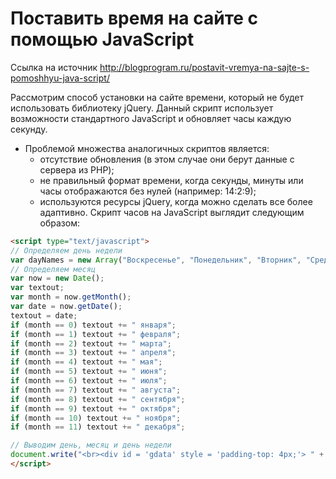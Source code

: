 # Поставить время на сайте с помощью JavaScript
Ссылка на источник http://blogprogram.ru/postavit-vremya-na-sajte-s-pomoshhyu-java-script/

Рассмотрим способ установки на сайте времени, который не будет использовать библиотеку jQuery. Данный скрипт использует возможности стандартного JavaScript и обновляет часы каждую секунду.
* Проблемой множества аналогичных скриптов является:
  * отсутствие обновления (в этом случае они берут данные с сервера из PHP);
  * не правильный формат времени, когда секунды, минуты или часы отображаются без нулей (например: 14:2:9);
  * используются ресурсы jQuery, когда можно сделать все более адаптивно.
Скрипт часов на JavaScript выглядит следующим образом:

```html
<script type="text/javascript">
// Определяем день недели
var dayNames = new Array("Воскресенье", "Понедельник", "Вторник", "Среда", "Четверг", "Пятница", "Суббота");
// Определяем месяц
var now = new Date();
var textout;
var month = now.getMonth();
var date = now.getDate();
textout = date;
if (month == 0) textout += " января";
if (month == 1) textout += " февраля";
if (month == 2) textout += " марта";
if (month == 3) textout += " апреля";
if (month == 4) textout += " мая";
if (month == 5) textout += " июня";
if (month == 6) textout += " июля";
if (month == 7) textout += " августа";
if (month == 8) textout += " сентября";
if (month == 9) textout += " октября";
if (month == 10) textout += " ноября";
if (month == 11) textout += " декабря";

// Выводим день, месяц и день недели
document.write("<br><div id = 'gdata' style = 'padding-top: 4px;'> " + textout + ", " + dayNames[now.getDay()] + "</div>");
</script>
```
